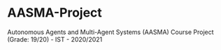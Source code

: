 # AASMA-Project
Autonomous Agents and Multi-Agent Systems (AASMA) Course Project (Grade: 19/20) - IST - 2020/2021
